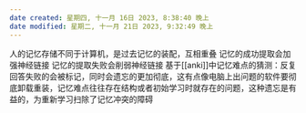 ```yaml
---
date created: 星期四, 十一月 16日 2023, 8:38:40 晚上
date modified: 星期二, 十一月 21日 2023, 9:32:49 晚上
---
```

人的记忆存储不同于计算机，是过去记忆的装配，互相重叠
记忆的成功提取会加强神经链接
记忆的提取失败会削弱神经链接
	基于[[anki]]中记忆难点的猜测：反复回答失败的会被标记，同时会遗忘的更加彻底，这有点像电脑上出问题的软件要彻底卸载重装，记忆难点往往存在结构或者初始学习时就存在的问题，这种遗忘是有益的，为重新学习扫除了记忆冲突的障碍